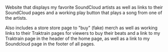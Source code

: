 Website that displays my favorite SoundCloud artists as well as links to their SoundCloud pages and a working play button that plays a song from one of the artists.

Also includes a store store page to "buy" (fake) merch as well as working links to their Traktrain pages for viewers to buy their beats and a link to my Traktrain page in the header of the home page, as well as a link to my Soundcloud page in the footer of all pages.

